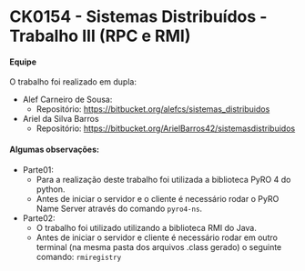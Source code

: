 # CK0154 - Sistemas Distribuídos - Trabalho III (RPC e RMI)

#### Equipe
O trabalho foi realizado em dupla:

* Alef Carneiro de Sousa:
	* Repositório: https://bitbucket.org/alefcs/sistemas_distribuidos
* Ariel da Silva Barros
	* Repositório: https://bitbucket.org/ArielBarros42/sistemasdistribuidos

#### Algumas observações:
* Parte01:
	* Para a realização deste trabalho foi utilizada a biblioteca PyRO 4 do python.
	* Antes de iniciar o servidor e o cliente é necessário rodar o PyRO Name Server através do comando `pyro4-ns`.
* Parte02:
	* O trabalho foi utilizado utilizando a biblioteca RMI do Java.
	* Antes de iniciar o servidor e cliente é necessário rodar em outro terminal (na mesma pasta dos arquivos .class gerado) o seguinte comando: `rmiregistry`
